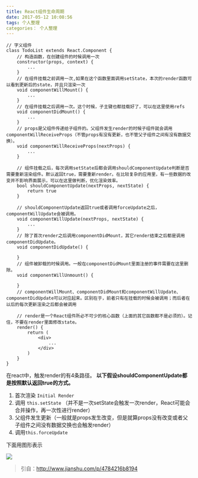 ```yaml
---
title: React组件生命周期
date: 2017-05-12 10:08:56
tags: 个人整理
categories： 个人整理
---
```



```
// 字义组件
class TodoList extends React.Component {
    // 构造函数，在创建组件的时候调用一次
    constructor(props, context) {
        ...
    }
    // 在组件挂载之前调用一次,如果在这个函数里面调用setState，本次的render函数可以看到更新后的state，并且只渲染一次
    void componentWillMount() {
        ...
    }
    // 在组件挂载之后调用一次。这个时候，子主键也都挂载好了，可以在这里使用refs
    void componentDidMount() {
        ...
    }
    // props是父组件传递给子组件的。父组件发生render的时候子组件就会调用componentWillReceiveProps（不管props有没有更新，也不管父子组件之间有没有数据交换）。
    void componentWillReceiveProps(nextProps) {
        ...
    }
    
    // 组件挂载之后，每次调用setState后都会调用shouldComponentUpdate判断是否需要重新渲染组件。默认返回true，需要重新render。在比较复杂的应用里，有一些数据的改变并不影响界面展示，可以在这里做判断，优化渲染效率。
    bool shouldComponentUpdate(nextProps, nextState) {
        return true
    }
    
    // shouldComponentUpdate返回true或者调用forceUpdate之后，componentWillUpdate会被调用。
    void componentWillUpdate(nextProps, nextState) {
        ...
    }
    // 除了首次render之后调用componentDidMount，其它render结束之后都是调用componentDidUpdate。
    void componentDidUpdate() {
        
    }
    // 组件被卸载的时候调用。一般在componentDidMount里面注册的事件需要在这里删除。
    void componentWillUnmount() {
        
    }
    // componentWillMount、componentDidMount和componentWillUpdate、componentDidUpdate可以对应起来。区别在于，前者只有在挂载的时候会被调用；而后者在以后的每次更新渲染之后都会被调用
    
    // render是一个React组件所必不可少的核心函数（上面的其它函数都不是必须的）。记住，不要在render里面修改state。
    render() {
        return (
            <div>
                ...
            </div>
        )
    }
}
```

在react中，触发render的有4条路径。
**以下假设shouldComponentUpdate都是按照默认返回true的方式。**
1. 首次渲染 `Initial Render`
2. 调用 `this.setState` （并不是一次setState会触发一次render，React可能会合并操作，再一次性进行render）
3. 父组件发生更新（一般就是props发生改变，但是就算props没有改变或者父子组件之间没有数据交换也会触发render）
4. 调用`this.forceUpdate`

下面用图形表示

![](http://upload-images.jianshu.io/upload_images/1814354-4bf62e54553a32b7.png?imageMogr2/auto-orient/strip%7CimageView2/2/w/1240)

> 引自：http://www.jianshu.com/p/4784216b8194